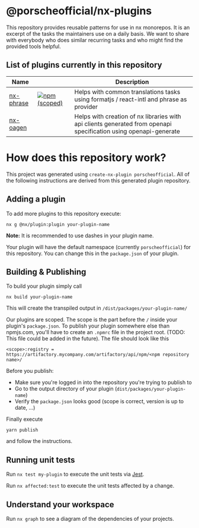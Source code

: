 # @porscheofficial/nx-plugins

This repository provides reusable patterns for use in nx monorepos. It is an excerpt of the tasks the maintainers use on a daily basis. We want to share with everybody who does similar recurring tasks and who might find the provided tools helpful.

## List of plugins currently in this repository

| Name |  | Description |
| --- | --- | --- |
| [nx-phrase](packages/nx-phrase/) | [![npm (scoped)](https://img.shields.io/npm/v/@porscheofficial/nx-phrase?style=flat-square)](https://www.npmjs.com/package/@porscheofficial/nx-phrase) | Helps with common translations tasks using formatjs / react-intl and phrase as provider |
| [nx-oagen](packages/nx-oagen/) |  | Helps with creation of nx libraries with api clients generated from openapi specification using openapi-generate |

# How does this repository work?

This project was generated using `create-nx-plugin porscheofficial`. All of the following instructions are derived from this generated plugin repository.

## Adding a plugin

To add more plugins to this repository execute:

    nx g @nx/plugin:plugin your-plugin-name

**Note:** It is recommended to use dashes in your plugin name.

Your plugin will have the default namespace (currently `porscheofficial`) for this repository. You can change this in the `package.json` of your plugin.

## Building & Publishing

To build your plugin simply call

    nx build your-plugin-name

This will create the transpiled output in `/dist/packages/your-plugin-name/`

Our plugins are scoped. The scope is the part before the `/` inside your plugin's `package.json`. To publish your plugin somewhere else than npmjs.com, you'll have to create an `.npmrc` file in the project root. (TODO: This file could be added in the future). The file should look like this

    <scope>:registry = https://artifactory.mycompany.com/artifactory/api/npm/<npm repository name>/

Before you publish:

-   Make sure you're logged in into the repository you're trying to publish to
-   Go to the output directory of your plugin (`dist/packages/your-plugin-name`)
-   Verify the `package.json` looks good (scope is correct, version is up to date, ...)

Finally execute

    yarn publish

and follow the instructions.

## Running unit tests

Run `nx test my-plugin` to execute the unit tests via [Jest](https://jestjs.io).

Run `nx affected:test` to execute the unit tests affected by a change.

## Understand your workspace

Run `nx graph` to see a diagram of the dependencies of your projects.
